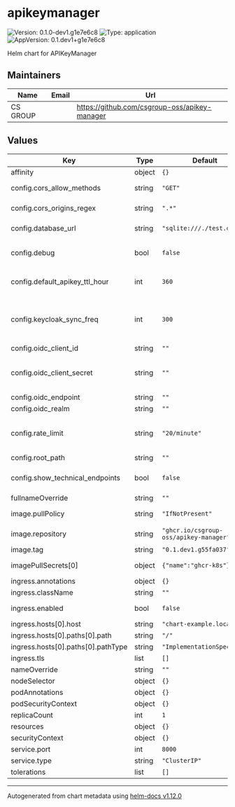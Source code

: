 # apikeymanager

![Version: 0.1.0-dev1.g1e7e6c8](https://img.shields.io/badge/Version-0.1.0--dev1.g1e7e6c8-informational?style=flat-square) ![Type: application](https://img.shields.io/badge/Type-application-informational?style=flat-square) ![AppVersion: 0.1.dev1+g1e7e6c8](https://img.shields.io/badge/AppVersion-0.1.dev1+g1e7e6c8-informational?style=flat-square)

Helm chart for APIKeyManager

## Maintainers

| Name | Email | Url |
| ---- | ------ | --- |
| CS GROUP |  | <https://github.com/csgroup-oss/apikey-manager> |

## Values

| Key | Type | Default | Description |
|-----|------|---------|-------------|
| affinity | object | `{}` |  |
| config.cors_allow_methods | string | `"GET"` | Allow CORS for methods |
| config.cors_origins_regex | string | `".*"` | Allow CORS from (regexp) |
| config.database_url | string | `"sqlite:///./test.db"` | Database to store API Keys |
| config.debug | bool | `false` | DEBUG mode (display SQL queries) |
| config.default_apikey_ttl_hour | int | `360` | Default lifetime of an API Key (in hour) |
| config.keycloak_sync_freq | int | `300` | Sync frequency of a user with data stored in Keycloak (in seconds) |
| config.oidc_client_id | string | `""` | OIDC CLient ID |
| config.oidc_client_secret | string | `""` | OIDC Secret used to sync user info from Keycloak |
| config.oidc_endpoint | string | `""` | OIDC End Point |
| config.oidc_realm | string | `""` | OIDC Realm |
| config.rate_limit | string | `"20/minute"` | Rate limiter configuration for the check apikey endpoint |
| config.root_path | string | `""` | API root path |
| config.show_technical_endpoints | bool | `false` | Show technical endoints (health) |
| fullnameOverride | string | `""` |  |
| image.pullPolicy | string | `"IfNotPresent"` | Image pull policy |
| image.repository | string | `"ghcr.io/csgroup-oss/apikey-manager"` | Image repository |
| image.tag | string | `"0.1.dev1.g55fa037"` | Image tag |
| imagePullSecrets[0] | object | `{"name":"ghcr-k8s"}` | Image pull secrets |
| ingress.annotations | object | `{}` |  |
| ingress.className | string | `""` |  |
| ingress.enabled | bool | `false` | Enabled/Disable ingress |
| ingress.hosts[0].host | string | `"chart-example.local"` |  |
| ingress.hosts[0].paths[0].path | string | `"/"` |  |
| ingress.hosts[0].paths[0].pathType | string | `"ImplementationSpecific"` |  |
| ingress.tls | list | `[]` |  |
| nameOverride | string | `""` |  |
| nodeSelector | object | `{}` |  |
| podAnnotations | object | `{}` |  |
| podSecurityContext | object | `{}` |  |
| replicaCount | int | `1` |  |
| resources | object | `{}` |  |
| securityContext | object | `{}` |  |
| service.port | int | `8000` |  |
| service.type | string | `"ClusterIP"` |  |
| tolerations | list | `[]` |  |

----------------------------------------------
Autogenerated from chart metadata using [helm-docs v1.12.0](https://github.com/norwoodj/helm-docs/releases/v1.12.0)
